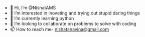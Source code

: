 - 👋 Hi, I’m @NishatAMS
- 👀 I’m interested in inovating and trying out stupid daring things
- 🌱 I’m currently learning python
- 💞️ I’m looking to collaborate on problems to solve with coding
- 📫 How to reach me- nishatanavina@gmail.com

<!---
NishatAMS/NishatAMS is a ✨ special ✨ repository because its `README.md` (this file) appears on your GitHub profile.
You can click the Preview link to take a look at your changes.
--->
